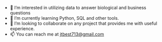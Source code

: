 - 👀 I’m interested in utilizing data to answer biological and business questions
- 🌱 I’m currently learning Python, SQL and other tools.
- 💞️ I’m looking to collaborate on any project that provides me with useful experience. 
- 📫 You can reach me at jtbest713@gmail.com

<!---
jtbest/jtbest is a ✨ special ✨ repository because its `README.md` (this file) appears on your GitHub profile.
You can click the Preview link to take a look at your changes.
--->
